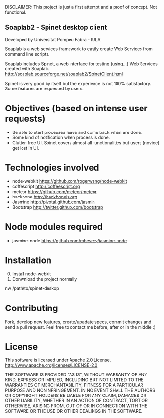 DISCLAIMER: This project is just a first attempt and a proof of concept. Not functional.

## Soaplab2 - Spinet desktop client 
Developed by Universitat Pompeu Fabra - IULA

Soaplab is a web services framework to easily create Web Services from command line scripts.

Soaplab includes Spinet, a web interface for testing (using...) Web Services created with Soaplab.
http://soaplab.sourceforge.net/soaplab2/SpinetClient.html

Spinet is very good by itself but the experience is not 100% satisfactory. Some features are requested by users.

# Objectives (based on intense user requests)
* Be able to start processes leave and come back when are done.
* Some kind of notification when process is done.
* Clutter-free UI. Spinet covers almost all functionalities but users (novice) get lost in UI.

# Technologies involved
* node-webkit https://github.com/rogerwang/node-webkit
* coffescript http://coffeescript.org
* meteor https://github.com/meteor/meteor
* backbone http://backbonejs.org
* Jasmine http://pivotal.github.com/jasmin
* Bootstrap http://twitter.github.com/bootstrap

# Node modules required
* jasmine-node https://github.com/mhevery/jasmine-node 

# Installation

0. Install node-webkit
1. Donwnload the project normally 

  nw /path/to/spinet-deskop


# Contributing
Fork, develop new features, create/upadate specs, commit changes and send a pull request. 
Feel free to contact me before, after or in the middle :)


# License
This software is licensed under Apache 2.0 License. 
http://www.apache.org/licenses/LICENSE-2.0

THE SOFTWARE IS PROVIDED "AS IS", WITHOUT WARRANTY OF ANY KIND, EXPRESS OR IMPLIED, INCLUDING BUT NOT LIMITED TO THE WARRANTIES OF MERCHANTABILITY, FITNESS FOR A PARTICULAR PURPOSE AND NONINFRINGEMENT. IN NO EVENT SHALL THE AUTHORS OR COPYRIGHT HOLDERS BE LIABLE FOR ANY CLAIM, DAMAGES OR OTHER LIABILITY, WHETHER IN AN ACTION OF CONTRACT, TORT OR OTHERWISE, ARISING FROM, OUT OF OR IN CONNECTION WITH THE SOFTWARE OR THE USE OR OTHER DEALINGS IN THE SOFTWARE.





